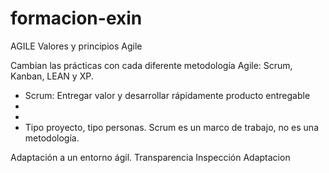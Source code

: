 # formacion-exin

AGILE
Valores y principios Agile

Cambian las prácticas con cada diferente metodología Agile: Scrum, Kanban, LEAN y XP.
-	Scrum: Entregar valor y desarrollar rápidamente producto entregable
-	
-	
-	Tipo proyecto, tipo personas.
Scrum es un marco de trabajo, no es una metodología.



Adaptación a un entorno ágil.
Transparencia
Inspección
Adaptacion
